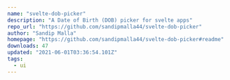 ```yaml
---
name: "svelte-dob-picker"
description: "A Date of Birth (DOB) picker for svelte apps"
repo_url: "https://github.com/sandipmalla44/svelte-dob-picker"
author: "Sandip Malla"
homepage: "https://github.com/sandipmalla44/svelte-dob-picker#readme"
downloads: 47
updated: "2021-06-01T03:36:54.101Z"
tags: 
  - ui
---
```

